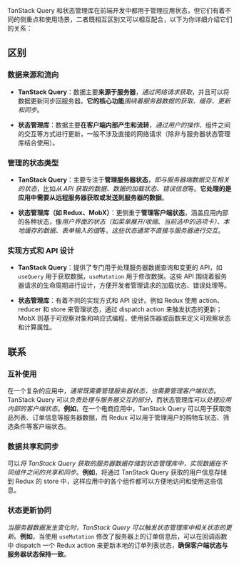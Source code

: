 TanStack Query 和状态管理库在前端开发中都用于管理应用状态，但它们有着不同的侧重点和使用场景，二者既相互区别又可以相互配合，以下为你详细介绍它们的关系：

## 区别

### 数据来源和流向

  - **TanStack Query**：数据主要**来源于服务器**，*通过网络请求获取*，并且可以将数据更新同步回服务器。**它的核心功能***围绕着服务器数据的获取、缓存、更新和同步*。

  - **状态管理库**：数据主要**在客户端内部产生和流转**，*通过用户的操作*、组件之间的交互等方式进行更新，一般不涉及直接的网络请求（除非与服务器状态管理库结合使用）。

### 管理的状态类型

  - **TanStack Query**：主要专注于**管理服务器状态**，*即与服务器端数据交互相关的状态*，比如*从 API 获取的数据、数据的加载状态、错误信息*等。**它处理的是应用中需要从远程服务器获取或发送到服务器的数据**。

  - **状态管理库（如 Redux、MobX）**：更侧重于**管理客户端状态**，涵盖应用内部的各种状态，像*用户界面的状态（如菜单展开/收缩、当前选中的选项卡）、本地缓存的数据、表单输入的值*等，*这些状态通常不直接与服务器进行交互*。

### 实现方式和 API 设计

  - **TanStack Query**：提供了专门用于处理服务器数据查询和变更的 API，如 `useQuery` 用于获取数据，`useMutation` 用于修改数据。这些 API 围绕着服务器请求的生命周期进行设计，方便开发者管理请求的加载状态、错误处理等。

  - **状态管理库**：有着不同的实现方式和 API 设计。例如 Redux 使用 action、reducer 和 store 来管理状态，通过 dispatch action 来触发状态的更新；MobX 则基于可观察对象和响应式编程，使用装饰器或函数来定义可观察状态和计算属性。

## 联系

### 互补使用
在一个复杂的应用中，*通常既需要管理服务器状态，也需要管理客户端状态*。TanStack Query 可以*负责处理与服务器交互的部分*，而状态管理库可以*处理应用内部的客户端状态*。**例如**，在一个电商应用中，TanStack Query 可以用于获取商品列表、订单信息等服务器数据，而 Redux 可以用于管理用户的购物车状态、筛选条件等客户端状态。

### 数据共享和同步
可以*将 TanStack Query 获取的服务器数据存储到状态管理库中，实现数据在不同组件之间的共享和同步*。**例如**，将通过 TanStack Query 获取的用户信息存储到 Redux 的 store 中，这样应用中的各个组件都可以方便地访问和使用这些信息。

### 状态更新协同
*当服务器数据发生变化时，TanStack Query 可以触发状态管理库中相关状态的更新*。**例如**，当使用 `useMutation` 修改了服务器上的订单信息后，可以在回调函数中 dispatch 一个 Redux action 来更新本地的订单列表状态，**确保客户端状态与服务器状态保持一致**。
